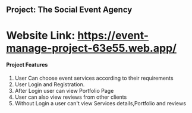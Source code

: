 ## Project: The Social Event Agency 

# Website Link: https://event-manage-project-63e55.web.app/

#### Project Features
1. User Can choose event services according to their requirements
2. User Login and Registration.
3. After Login user can view Portfolio Page
4. User can also view reviews from other clients
5. Without Login a user can't view Services details,Portfolio and reviews

